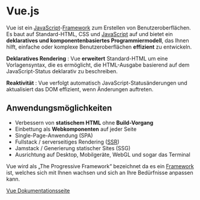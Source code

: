 # Vue.js

Vue ist ein [JavaScript](../tech/javascript.md)-[Framework](../tech/framework.md) zum Erstellen von Benutzeroberflächen. Es baut auf Standard-HTML, CSS und [JavaScript](../tech/javascript.md) auf und bietet ein **deklaratives und komponentenbasiertes Programmiermodell**, das Ihnen hilft, einfache oder komplexe Benutzeroberflächen **effizient** zu entwickeln.

**Deklaratives Rendering** : Vue **erweitert** Standard-HTML um eine Vorlagensyntax, die es ermöglicht, die HTML-Ausgabe basierend auf dem JavaScript-Status deklarativ zu beschreiben.

**Reaktivität** : Vue verfolgt automatisch JavaScript-Statusänderungen und aktualisiert das DOM effizient, wenn Änderungen auftreten.

<!-- tabs:start -->

## **Anwendungsmöglichkeiten**

- Verbessern von **statischem HTML** ohne **Build-Vorgang**
- Einbettung als **Webkomponenten** auf jeder Seite
- Single-Page-Anwendung (SPA)
- Fullstack / serverseitiges Rendering ([SSR](../tech/csr_ssr.md))
- Jamstack / Generierung statischer Sites (SSG)
- Ausrichtung auf Desktop, Mobilgeräte, WebGL und sogar das Terminal
  
<!-- tabs:end -->

Vue wird als „The Progressive Framework“ bezeichnet da es ein [Framework](../tech/framework.md) ist, welches sich mit Ihnen wachsen und sich an Ihre Bedürfnisse anpassen kann.

[Vue Dokumentationsseite](https://www.vuejs.org)
